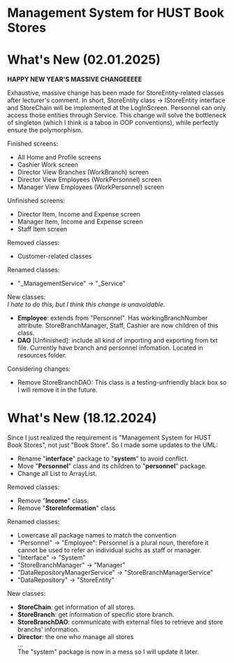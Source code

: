 # Management System for HUST Book Stores

# What's New (02.01.2025)
**HAPPY NEW YEAR'S MASSIVE CHANGEEEEE**

Exhaustive, massive change has been made for StoreEntity-related classes after lecturer's comment.
In short, StoreEntity class -> IStoreEntity interface and StoreChain will
be implemented at the LogInScreen. Personnel can only access those entities through Service. 
This change will solve the bottleneck of singleton (which I think is a taboo in OOP conventions),
while perfectly ensure the polymorphism.

Finished screens:
* All Home and Profile screens
* Cashier Work screen
* Director View Branches (WorkBranch) screen
* Director View Employees (WorkPersonnel) screen
* Manager View Employees (WorkPersonnel) screen

Unfinished screens:
* Director Item, Income and Expense screen
* Manager Item, Income and Expense screen
* Staff Item screen

Removed classes:
* Customer-related classes

Renamed classes:
* "_ManagementService" -> "_Service"

New classes: \
*I hate to do this, but I think this change is unavoidable.*
* **Employee**: extends from "Personnel". Has workingBranchNumber attribute.
StoreBranchManager, Staff, Cashier are now children of this class.
* **DAO** \[Unfinished\]: include all kind of importing and exporting from txt file.
Currently have branch and personnel infomation. Located in resources folder.

Considering changes:
* Remove StoreBranchDAO: This class is a testing-unfriendly black box so I will remove it
in the future.

# What's New (18.12.2024)
Since I just realized the requirement is "Management System for HUST Book Stores", not just "Book Store".
So I made some updates to the UML:
* Rename "**interface**" package to "**system**" to avoid conflict.
* Move "**Personnel**" class and its children to "**personnel**" package.
* Change all List to ArrayList.

Removed classes:
* Remove "**Income**" class.
* Remove "**StoreInformation**" class

Renamed classes:
* Lowercase all package names to match the convention
* "Personnel" -> "Employee": Personnel is a plural noun, therefore it cannot be used to refer an individual suchs as staff or manager.
* "Interface" -> "System"
* "StoreBranchManager" -> "Manager"
* "DataRepositoryManagerService" -> "StoreBranchManagerService"
* "DataRepository" -> "StoreEntity"

New classes:
* **StoreChain**: get information of all stores.
* **StoreBranch**: get information of specific store branch.
* **StoreBranchDAO**: communicate with external files to retrieve and store branchs' information.
* **Director**: the one who manage all stores \
... \
The "system" package is now in a mess so I will update it later.
